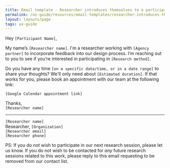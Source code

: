 ```yaml
---
title: Email template - Researcher introduces themselves to a participant
permalink: /ux-guide/resources/email-templates/researcher-introduces-themselves/
layout: layouts/page
tags: ux-guide
---
```


Hey `[Participant Name]`,  

My name’s `[Researcher name]`. I'm a researcher working with `[Agency partner]` to incorporate feedback into our design process. I’m reaching out to you to see if you’re interested in participating in `[Research method]`.

Do you have any time `[on a specific date/time, or in a date range]` to share your thoughts? We'll only need about `[Estimated duration]`. If that works for you, please book an appointment with our team at the following link:

`[Google Calendar appointment link]`

Thanks,  
`[Researcher name]`

---

`[Researcher name]`  
Researcher, `[Organization]`  
`[Researcher email]`  
`[Researcher phone]`  


PS: If you do not wish to participate in our next research session, please let us know. If you do not wish to be contacted for *any* future research sessions related to this work, please reply to this email requesting to be removed from our contact list.
